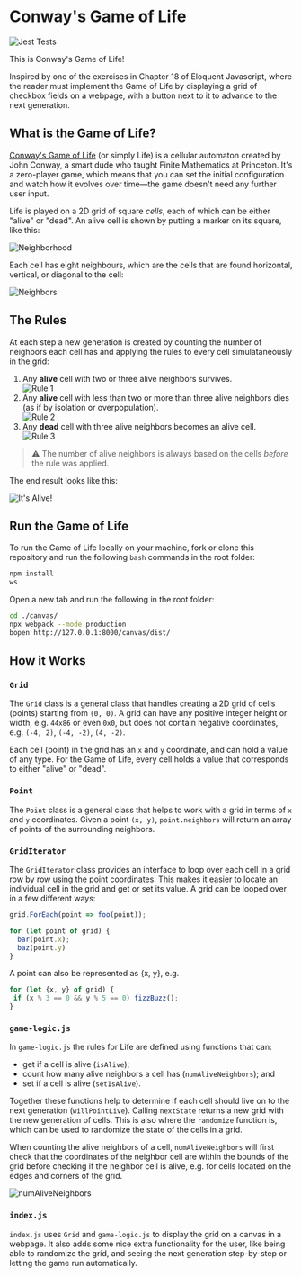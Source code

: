 # Conway's Game of Life

![Jest Tests](https://github.com/tessapower/game-of-life/workflows/Jest%20Tests/badge.svg)

This is Conway's Game of Life!

Inspired by one of the exercises in Chapter 18 of Eloquent Javascript, where the reader must implement the Game of Life by displaying a grid of checkbox fields on a webpage, with a button next to it to advance to the next generation.

## What is the Game of Life?

[Conway's Game of Life](https://en.wikipedia.org/wiki/Conway%27s_Game_of_Life) (or simply Life) is a cellular automaton created by John Conway, a smart dude who taught Finite Mathematics at Princeton. It's a zero-player game, which means that you can set the initial configuration and watch how it evolves over time—the game doesn't need any further user input.

Life is played on a 2D grid of square *cells*, each of which can be either "alive" or "dead". An alive cell is shown by putting a marker on its square, like this:

![Neighborhood](./docs/images/neighborhood.svg)

Each cell has eight neighbours, which are the cells that are found horizontal, vertical, or diagonal to the cell:

![Neighbors](./docs/images/count-neighbors.svg)

## The Rules

At each step a new generation is created by counting the number of neighbors each cell has and applying the rules to every cell simulataneously in the grid:

1. Any **alive** cell with two or three alive neighbors survives. <br>![Rule 1](./docs/images/rule-1.svg)
2. Any **alive** cell with less than two or more than three alive neighbors dies (as if by isolation or overpopulation). <br>![Rule 2](./docs/images/rule-2.svg)
3. Any **dead** cell with three alive neighbors becomes an alive cell. <br>![Rule 3](./docs/images/rule-3.svg)

> :warning: The number of alive neighbors is always based on the cells *before* the rule was applied.

The end result looks like this:

![It's Alive!](./docs/images/game-of-life.gif)

## Run the Game of Life

To run the Game of Life locally on your machine, fork or clone this repository and run the following `bash` commands in the root folder:

```bash
npm install
ws
```

Open a new tab and run the following in the root folder:
```bash
cd ./canvas/
npx webpack --mode production
bopen http://127.0.0.1:8000/canvas/dist/
```

## How it Works

### `Grid`

The `Grid` class is a general class that handles creating a 2D grid of cells (points) starting from `(0, 0)`. A grid can have any positive integer height or width, e.g. `44x86` or even `0x0`, but does not contain negative coordinates, e.g. `(-4, 2)`, `(-4, -2)`, `(4, -2)`.

Each cell (point) in the grid has an `x` and `y` coordinate, and can hold a value of any type. For the Game of Life, every cell holds a value that corresponds to either "alive" or "dead".

### `Point`

The `Point` class is a general class that helps to work with a grid in terms of `x` and `y` coordinates. Given a point `(x, y)`, `point.neighbors` will return an array of points of the surrounding neighbors.

### `GridIterator`

The `GridIterator` class provides an interface to loop over each cell in a grid row by row using the point coordinates. This makes it easier to locate an individual cell in the grid and get or set its value. A grid can be looped over in a few different ways:

```js
grid.ForEach(point => foo(point));

for (let point of grid) {
  bar(point.x);
  baz(point.y)
}
```

A point can also be represented as {x, y}, e.g.

```js
for (let {x, y} of grid) {
 if (x % 3 == 0 && y % 5 == 0) fizzBuzz();
}
```
### `game-logic.js`

In `game-logic.js` the rules for Life are defined using functions that can:

- get if a cell is alive (`isAlive`);
- count how many alive neighbors a cell has (`numAliveNeighbors`); and
- set if a cell is alive (`setIsAlive`).

Together these functions help to determine if each cell should live on to the next generation (`willPointLive`). Calling `nextState` returns a new grid with the new generation of cells. This is also where the `randomize` function is, which can be used to randomize the state of the cells in a grid.

When counting the alive neighbors of a cell, `numAliveNeighbors` will first check that the coordinates of the neighbor cell are within the bounds of the grid before checking if the neighbor cell is alive, e.g. for cells located on the edges and corners of the grid.

![numAliveNeighbors](./docs/images/numAliveNeighbors.svg)

### `index.js`

`index.js` uses `Grid` and `game-logic.js` to display the grid on a canvas in a webpage. It also adds some nice extra functionality for the user, like being able to randomize the grid, and seeing the next generation step-by-step or letting the game run automatically.